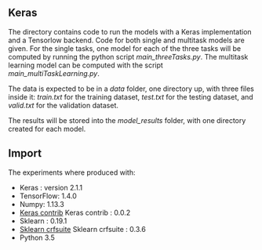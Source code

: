 ## Keras

The directory contains code to run the models with a Keras implementation and a Tensorlow backend. Code for both single and multitask models are given. For the single tasks, one model for each of the three tasks will be computed by running the python script *main_threeTasks.py*. The multitask learning model can be computed with the script *main_multiTaskLearning.py*.

The data is expected to be in a *data* folder, one directory up, with three files inside it: *train.txt* for the training dataset, *test.txt* for the testing dataset, and *valid.txt* for the validation dataset.

The results will be stored into the *model_results* folder, with one directory created for each model.

## Import
The experiments where produced with:
* Keras : version 2.1.1
* TensorFlow: 1.4.0
* Numpy: 1.13.3
* [Keras contrib](https://github.com/keras-team/keras-contrib) Keras contrib : 0.0.2
* Sklearn : 0.19.1
* [Sklearn crfsuite](https://sklearn-crfsuite.readthedocs.io/en/latest/index.html) Sklearn crfsuite : 0.3.6
* Python 3.5